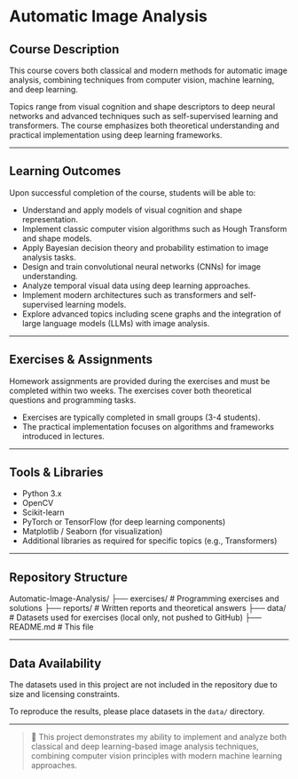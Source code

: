 # Automatic Image Analysis

## Course Description

This course covers both classical and modern methods for automatic image analysis, combining techniques from computer vision, machine learning, and deep learning.

Topics range from visual cognition and shape descriptors to deep neural networks and advanced techniques such as self-supervised learning and transformers. The course emphasizes both theoretical understanding and practical implementation using deep learning frameworks.

---

## Learning Outcomes

Upon successful completion of the course, students will be able to:

- Understand and apply models of visual cognition and shape representation.
- Implement classic computer vision algorithms such as Hough Transform and shape models.
- Apply Bayesian decision theory and probability estimation to image analysis tasks.
- Design and train convolutional neural networks (CNNs) for image understanding.
- Analyze temporal visual data using deep learning approaches.
- Implement modern architectures such as transformers and self-supervised learning models.
- Explore advanced topics including scene graphs and the integration of large language models (LLMs) with image analysis.

---

## Exercises & Assignments

Homework assignments are provided during the exercises and must be completed within two weeks. The exercises cover both theoretical questions and programming tasks.

- Exercises are typically completed in small groups (3-4 students).
- The practical implementation focuses on algorithms and frameworks introduced in lectures.

---

## Tools & Libraries

- Python 3.x
- OpenCV
- Scikit-learn
- PyTorch or TensorFlow (for deep learning components)
- Matplotlib / Seaborn (for visualization)
- Additional libraries as required for specific topics (e.g., Transformers)

---

## Repository Structure
Automatic-Image-Analysis/
├── exercises/ # Programming exercises and solutions
├── reports/ # Written reports and theoretical answers
├── data/ # Datasets used for exercises (local only, not pushed to GitHub)
├── README.md # This file


---

## Data Availability

The datasets used in this project are not included in the repository due to size and licensing constraints.

To reproduce the results, please place datasets in the `data/` directory.

---

> 📌 This project demonstrates my ability to implement and analyze both classical and deep learning-based image analysis techniques, combining computer vision principles with modern machine learning approaches.
